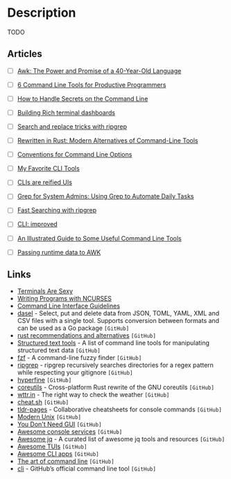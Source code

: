 # Description

TODO


## Articles

- [ ] [Awk: The Power and Promise of a 40-Year-Old Language](https://www.fosslife.org/awk-power-and-promise-40-year-old-language)
- [ ] [6 Command Line Tools for Productive Programmers ](https://earthly.dev/blog/command-line-tools/)
- [ ] [How to Handle Secrets on the Command Line](https://smallstep.com/blog/command-line-secrets/)
- [ ] [Building Rich terminal dashboards](https://www.willmcgugan.com/blog/tech/post/building-rich-terminal-dashboards/)
- [ ] [Search and replace tricks with ripgrep](https://learnbyexample.github.io/substitution-with-ripgrep/)
- [ ] [Rewritten in Rust: Modern Alternatives of Command-Line Tools](https://zaiste.net/posts/shell-commands-rust/)
- [ ] [Conventions for Command Line Options](https://nullprogram.com/blog/2020/08/01/)
- [ ] [My Favorite CLI Tools](https://switowski.com/blog/favorite-cli-tools)
- [ ] [CLIs are reified UIs](https://www.expressionsofchange.org/reification-of-interaction/)
- [ ] [Grep for System Admins: Using Grep to Automate Daily Tasks](https://developer.okta.com/blog/2020/05/06/grep-for-system-admins)
- [ ] [Fast Searching with ripgrep](https://mariusschulz.com/blog/fast-searching-with-ripgrep)
- [ ] [CLI: improved](https://remysharp.com/2018/08/23/cli-improved)
- [ ] [An Illustrated Guide to Some Useful Command Line Tools](https://www.wezm.net/technical/2019/10/useful-command-line-tools/)
- [ ] [Passing runtime data to AWK](https://blog.sanctum.geek.nz/)


## Links

- [Terminals Are Sexy](https://terminalsare.sexy/)
- [Writing Programs with NCURSES](https://invisible-island.net/ncurses/ncurses-intro.html)
- [Command Line Interface Guidelines](https://clig.dev/)
- [dasel](https://github.com/TomWright/dasel) - Select, put and delete data from JSON, TOML, YAML, XML and CSV files with a single tool. Supports conversion between formats and can be used as a Go package `[GitHub]`
- [rust recommendations and alternatives](https://gist.github.com/Phate6660/76779693f654d48c5c410be658c53f02) `[GitHub]`
- [Structured text tools](https://github.com/dbohdan/structured-text-tools) - A list of command line tools for manipulating structured text data `[GitHub]`
- [fzf](https://github.com/junegunn/fzf) - A command-line fuzzy finder `[GitHub]`
- [ripgrep](https://github.com/BurntSushi/ripgrep) - ripgrep recursively searches directories for a regex pattern while respecting your gitignore `[GitHub]`
- [hyperfine](https://github.com/sharkdp/hyperfine) `[GitHub]`
- [coreutils](https://github.com/uutils/coreutils) - Cross-platform Rust rewrite of the GNU coreutils `[GitHub]`
- [wttr.in](https://github.com/chubin/wttr.in) - The right way to check the weather `[GitHub]`
- [cheat.sh](https://github.com/chubin/cheat.sh) `[GitHub]`
- [tldr-pages](https://github.com/tldr-pages/tldr) - Collaborative cheatsheets for console commands `[GitHub]`
- [Modern Unix](https://github.com/ibraheemdev/modern-unix) `[GitHub]`
- [You Don't Need GUI](https://github.com/you-dont-need/You-Dont-Need-GUI) `[GitHub]`
- [Awesome console services](https://github.com/chubin/awesome-console-services) `[GitHub]`
- [Awesome jq](https://github.com/fiatjaf/awesome-jq) - A curated list of awesome jq tools and resources `[GitHub]`
- [Awesome TUIs](https://github.com/rothgar/awesome-tuis) `[GitHub]`
- [Awesome CLI apps](https://github.com/agarrharr/awesome-cli-apps) `[GitHub]`
- [The art of command line](https://github.com/jlevy/the-art-of-command-line) `[GitHub]`
- [cli](https://github.com/cli/cli) - GitHub’s official command line tool `[GitHub]`
